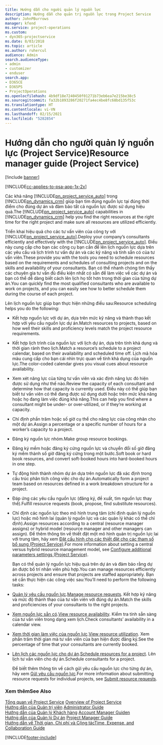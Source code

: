 ```yaml
---
title: Hướng dẫn cho người quản lý nguồn lực
description: Hướng dẫn cho quản trị nguồn lực trong Project Service
author: JohnPBurrows
manager: kfend
ms.service: project-operations
ms.custom:
- dyn365-projectservice
ms.date: 8/03/2018
ms.topic: article
ms.author: ruhercul
audience: Admin
search.audienceType:
- admin
- customizer
- enduser
search.app:
- D365CE
- D365PS
- ProjectOperations
ms.openlocfilehash: 4b9df18e7240450f01271b73eb6ea7e215be38c5
ms.sourcegitcommit: fa32b1893286f20271fa4ec4be8fc68bd135f53c
ms.translationtype: HT
ms.contentlocale: vi-VN
ms.lasthandoff: 02/15/2021
ms.locfileid: "5282854"
---
```

# <a name="resource-manager-guide-project-service"></a><span data-ttu-id="387b9-103">Hướng dẫn cho người quản lý nguồn lực (Project Service)</span><span class="sxs-lookup"><span data-stu-id="387b9-103">Resource manager guide (Project Service)</span></span>

[!include [banner](../includes/psa-now-project-operations.md)]

[!INCLUDE[cc-applies-to-psa-app-1x-2x](../includes/cc-applies-to-psa-app-1x-2x.md)]

<span data-ttu-id="387b9-104">Các khả năng [!INCLUDE[pn_project_service_auto](../includes/pn-project-service-auto.md)] trong [!INCLUDE[pn_dynamics_crm](../includes/pn-dynamics-crm.md)] giúp bạn tìm đúng nguồn lực tại đúng thời điểm cho đúng dự án và đảm bảo tất cả nguồn lực được sử dụng hiệu quả.</span><span class="sxs-lookup"><span data-stu-id="387b9-104">The [!INCLUDE[pn_project_service_auto](../includes/pn-project-service-auto.md)] capabilities in [!INCLUDE[pn_dynamics_crm](../includes/pn-dynamics-crm.md)] help you find the right resources at the right time for the right project and make sure all resources are utilized efficiently.</span></span>  
  
 <span data-ttu-id="387b9-105">Triển khai hiệu quả cho các tư vấn viên của công ty với [!INCLUDE[pn_project_service_auto](../includes/pn-project-service-auto.md)].</span><span class="sxs-lookup"><span data-stu-id="387b9-105">Deploy your company’s consultants efficiently and effectively with the [!INCLUDE[pn_project_service_auto](../includes/pn-project-service-auto.md)].</span></span> <span data-ttu-id="387b9-106">Điều này cung cấp cho bạn các công cụ bạn cần để lên lịch nguồn lực dựa trên các yêu cầu và lịch trình tư vấn dự án và các kỹ năng và tính sẵn có của tư vấn viên.</span><span class="sxs-lookup"><span data-stu-id="387b9-106">These provide you with the tools you need to schedule resources based on the requirements and schedules of consulting projects and on the skills and availability of your consultants.</span></span> <span data-ttu-id="387b9-107">Bạn có thể nhanh chóng tìm thấy các chuyên gia tư vấn đủ điều kiện nhất có sẵn để làm việc về các dự án và bạn có thể dễ dàng biết cách lên lịch họ tốt hơn trong thời gian của từng dự án.</span><span class="sxs-lookup"><span data-stu-id="387b9-107">You can quickly find the most qualified consultants who are available to work on projects, and you can easily see how to better schedule them during the course of each project.</span></span>  
  
 <span data-ttu-id="387b9-108">Lên lịch nguồn lực giúp bạn thực hiện những điều sau:</span><span class="sxs-lookup"><span data-stu-id="387b9-108">Resource scheduling helps you do the following:</span></span>  
  
- <span data-ttu-id="387b9-109">Kết hợp nguồn lực với dự án, dựa trên mức kỹ năng và thành thạo kết hợp với yêu cầu nguồn lực dự án.</span><span class="sxs-lookup"><span data-stu-id="387b9-109">Match resources to projects, based on how well their skills and proficiency levels match the project resource requirements.</span></span>  
  
- <span data-ttu-id="387b9-110">Kết hợp lịch trình của nguồn lực với lịch dự án, dựa trên tính khả dụng và thời gian rảnh theo lịch.</span><span class="sxs-lookup"><span data-stu-id="387b9-110">Match a resource’s schedule to a project calendar, based on their availability and scheduled time off.</span></span> <span data-ttu-id="387b9-111">Lịch mã hóa màu cung cấp cho bạn cái nhìn trực quan về tính khả dụng của nguồn lực.</span><span class="sxs-lookup"><span data-stu-id="387b9-111">The color-coded calendar gives you visual cues about resource availability.</span></span>  
  
- <span data-ttu-id="387b9-112">Xem xét năng lực của từng tư vấn viên và xác định năng lực đó hiện được sử dụng như thế nào.</span><span class="sxs-lookup"><span data-stu-id="387b9-112">Review the capacity of each consultant and determine how that capacity is currently used.</span></span> <span data-ttu-id="387b9-113">Điều này có thể giúp bạn biết tư vấn viên có thể đang được sử dụng dưới hoặc trên mức khả năng hoặc họ đang làm việc đúng khả năng.</span><span class="sxs-lookup"><span data-stu-id="387b9-113">This can help you find where a consultant might be under- or over-utilized, or if they’re working at capacity.</span></span>  
  
- <span data-ttu-id="387b9-114">Chỉ định phần trăm hoặc số giờ cụ thể cho năng lực của công nhân cho một dự án.</span><span class="sxs-lookup"><span data-stu-id="387b9-114">Assign a percentage or a specific number of hours for a worker’s capacity to a project.</span></span>  
  
- <span data-ttu-id="387b9-115">Đăng ký nguồn lực nhóm.</span><span class="sxs-lookup"><span data-stu-id="387b9-115">Make group resource bookings.</span></span>  
  
- <span data-ttu-id="387b9-116">Đăng ký mềm hoặc đăng ký cứng nguồn lực và chuyển đổi số giờ đăng ký mềm thành số giờ đăng ký cứng trong một bước.</span><span class="sxs-lookup"><span data-stu-id="387b9-116">Soft book or hard book resources, and convert soft-booked hours into hard-booked hours in one step.</span></span>  
  
- <span data-ttu-id="387b9-117">Tự động hình thành nhóm dự án dựa trên nguồn lực đã xác định trong cấu trúc phân tích công việc cho dự án.</span><span class="sxs-lookup"><span data-stu-id="387b9-117">Automatically form a project team based on resources defined in a work breakdown structure for a project.</span></span>  
  
- <span data-ttu-id="387b9-118">Đáp ứng các yêu cầu nguồn lực (đăng ký, đề xuất, tìm nguồn lực thay thế).</span><span class="sxs-lookup"><span data-stu-id="387b9-118">Fulfill resource requests (book, propose, find substitute resources).</span></span>  
  
- <span data-ttu-id="387b9-119">Chỉ định các nguồn lực theo mô hình trung tâm (chỉ định quản lý nguồn lực) hoặc mô hình lai (quản lý nguồn lực và các quản lý khác có thể chỉ định).</span><span class="sxs-lookup"><span data-stu-id="387b9-119">Assign resources according to a central (resource manager assigns) or hybrid model (resource manager and other managers can assign).</span></span> <span data-ttu-id="387b9-120">Để thêm thông tin về thiết đặt một mô hình quản trị nguồn lực lai với trung tâm, hãy xem [Đặt cấu hình cho các thiết đặt cho các tham số bổ sung (Project Service)](../psa/configure-additional-parameters-settings.md).</span><span class="sxs-lookup"><span data-stu-id="387b9-120">For more information about setting a central versus hybrid resource management model, see [Configure additional parameters settings (Project Service)](../psa/configure-additional-parameters-settings.md).</span></span>  
  
  <span data-ttu-id="387b9-121">Bạn có thể quản lý nguồn lực hiệu quả trên dự án và đảm bảo rằng dự án được bố trí nhân viên phù hợp.</span><span class="sxs-lookup"><span data-stu-id="387b9-121">You can manage resources efficiently across projects and ensure that projects are staffed appropriately.</span></span> <span data-ttu-id="387b9-122">Bạn sẽ cần thực hiện các công việc sau:</span><span class="sxs-lookup"><span data-stu-id="387b9-122">You’ll need to perform the following tasks:</span></span>  
  
- <span data-ttu-id="387b9-123">[Quản lý yêu cầu nguồn lực](../psa/manage-resource-requests.md).</span><span class="sxs-lookup"><span data-stu-id="387b9-123">[Manage resource requests](../psa/manage-resource-requests.md).</span></span> <span data-ttu-id="387b9-124">Kết hợp kỹ năng và mức độ thành thạo của tư vấn viên với đúng dự án.</span><span class="sxs-lookup"><span data-stu-id="387b9-124">Match the skills and proficiencies of your consultants to the right projects.</span></span>  
  
- <span data-ttu-id="387b9-125">[Xem nguồn lực sẵn có](../psa/view-resource-availability.md).</span><span class="sxs-lookup"><span data-stu-id="387b9-125">[View resource availability](../psa/view-resource-availability.md).</span></span> <span data-ttu-id="387b9-126">Kiểm tra tính sẵn sàng của tư vấn viên trong dạng xem lịch.</span><span class="sxs-lookup"><span data-stu-id="387b9-126">Check consultants’ availability in a calendar view.</span></span>  
  
- <span data-ttu-id="387b9-127">[Xem thời gian làm việc của nguồn lực](../psa/view-resource-utilization.md).</span><span class="sxs-lookup"><span data-stu-id="387b9-127">[View resource utilization](../psa/view-resource-utilization.md).</span></span> <span data-ttu-id="387b9-128">Xem phần trăm thời gian mà tư vấn viên của bạn hiện được đăng ký.</span><span class="sxs-lookup"><span data-stu-id="387b9-128">See the percentage of time that your consultants are currently booked.</span></span>  
  
- <span data-ttu-id="387b9-129">[Lên lịch các nguồn lực cho dự án](../psa/schedule-resources-project.md).</span><span class="sxs-lookup"><span data-stu-id="387b9-129">[Schedule resources for a project](../psa/schedule-resources-project.md).</span></span> <span data-ttu-id="387b9-130">Lên lịch tư vấn viên cho dự án.</span><span class="sxs-lookup"><span data-stu-id="387b9-130">Schedule consultants for a project.</span></span>  
  
  <span data-ttu-id="387b9-131">Để biết thêm thông tin về cách gửi yêu cầu nguồn lực cho từng dự án, hãy xem [Gửi yêu cầu nguồn lực](../psa/submit-resource-requests.md).</span><span class="sxs-lookup"><span data-stu-id="387b9-131">For more information about submitting resource requests for individual projects, see [Submit resource requests](../psa/submit-resource-requests.md).</span></span>  
  
### <a name="see-also"></a><span data-ttu-id="387b9-132">Xem thêm</span><span class="sxs-lookup"><span data-stu-id="387b9-132">See Also</span></span>  
 <span data-ttu-id="387b9-133">[Tổng quan về Project Service](../psa/overview.md) </span><span class="sxs-lookup"><span data-stu-id="387b9-133">[Overview of Project Service](../psa/overview.md) </span></span>  
 <span data-ttu-id="387b9-134">[Hướng dẫn của Quản trị viên](../psa/admin-guide.md) </span><span class="sxs-lookup"><span data-stu-id="387b9-134">[Administrator Guide](../psa/admin-guide.md) </span></span>  
 <span data-ttu-id="387b9-135">[Hướng dẫn của Quản lý Khách hàng](../psa/account-manager-guide.md) </span><span class="sxs-lookup"><span data-stu-id="387b9-135">[Account Manager Guiden](../psa/account-manager-guide.md) </span></span>  
 <span data-ttu-id="387b9-136">[Hướng dẫn của Quản lý Dự án](../psa/project-manager-guide.md) </span><span class="sxs-lookup"><span data-stu-id="387b9-136">[Project Manager Guide](../psa/project-manager-guide.md) </span></span>  
 [<span data-ttu-id="387b9-137">Hướng dẫn về Thời gian, Chi phí và Cộng tác</span><span class="sxs-lookup"><span data-stu-id="387b9-137">Time, Expense, and Collaboration Guide</span></span>](../psa/time-expense-collaboration-guide.md)


[!INCLUDE[footer-include](../includes/footer-banner.md)]